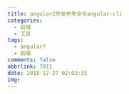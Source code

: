 ```yaml
---
title: angular2开发参考命令angular-cli
categories:
  - 前端
  - 工具
tags:
  - angular7
  - 前端
comments: false
abbrlink: 7011
date: 2018-12-27 02:03:33
img:
---
```

